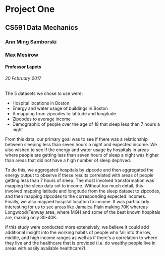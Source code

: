 # Project One

## CS591 Data Mechanics

### Ann Ming Samborski
### Max Mesirow 
#### Professor Lapets
###### 20 February 2017

The 5 datasets we chose to use were:
  * Hospital locations in Boston
  * Energy and water usage of buildings in Boston
  * A mapping from zipcodes to latitude and longitude
  * Zipcodes to average income
  * Demographic of people over the age of 18 that sleep less than 7 hours a night

From this data, our primary goal was to see if there was a relationship between sleeping less than seven hours a night and expected income. We also wished to see if the energy and water usage by hospitals in areas where people are getting less than seven hours of sleep a night was higher than areas that did not have a high number of sleep deprived. 

To do this, we aggregated hospitals by zipcode and then aggregated the energy output to observe if these results correlated with areas of people getting less than 7 hours of sleep. The most involved transformation was mapping the sleep data set to income. Without too much detail, this involved mapping latitude and longitude from the sleep dataset to zipcodes, and then mapping zipcodes to the corresponding expected incomes. Finally, we also mapped hospital location to income. It was particularly interesting for us to see areas like Jamaica Plain making 70K whereas Longwood/Fenway area, where MGH and some of the best known hospitals are, making only 30-40K. 

If this study were conducted more extensively, we believe it could add additional insight into the working habits of people who fall into the low, middle, and high income ranges as well as if there's a correlation to where they live and the healthcare that is provided (i.e. do wealthy people live in areas with easily available healthcare?). 